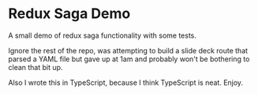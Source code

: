 # Redux Saga Demo
A small demo of redux saga functionality with some tests.

Ignore the rest of the repo, was attempting to build a slide deck route that parsed a YAML file but gave up at 1am and probably won't be bothering to clean that bit up.

Also I wrote this in TypeScript, because I think TypeScript is neat. Enjoy.
